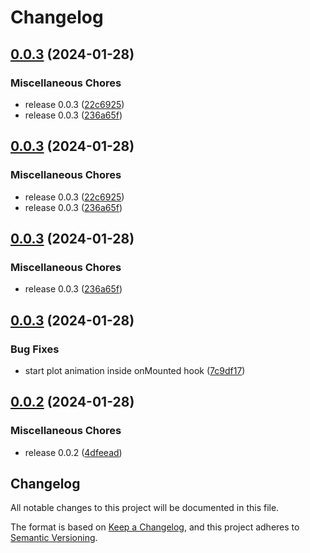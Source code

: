 # Changelog

## [0.0.3](https://github.com/ksassnowski/vueclid/compare/v0.0.3...v0.0.3) (2024-01-28)


### Miscellaneous Chores

* release 0.0.3 ([22c6925](https://github.com/ksassnowski/vueclid/commit/22c692546f91b21484c3e3349436fb0904ac0b4b))
* release 0.0.3 ([236a65f](https://github.com/ksassnowski/vueclid/commit/236a65f0c033d38ecbdab46525cb55cc0acf4a77))

## [0.0.3](https://github.com/ksassnowski/vueclid/compare/v0.0.3...v0.0.3) (2024-01-28)


### Miscellaneous Chores

* release 0.0.3 ([22c6925](https://github.com/ksassnowski/vueclid/commit/22c692546f91b21484c3e3349436fb0904ac0b4b))
* release 0.0.3 ([236a65f](https://github.com/ksassnowski/vueclid/commit/236a65f0c033d38ecbdab46525cb55cc0acf4a77))

## [0.0.3](https://github.com/ksassnowski/vueclid/compare/v0.0.3...v0.0.3) (2024-01-28)


### Miscellaneous Chores

* release 0.0.3 ([236a65f](https://github.com/ksassnowski/vueclid/commit/236a65f0c033d38ecbdab46525cb55cc0acf4a77))

## [0.0.3](https://github.com/ksassnowski/vueclid/compare/v0.0.2...v0.0.3) (2024-01-28)


### Bug Fixes

* start plot animation inside onMounted hook ([7c9df17](https://github.com/ksassnowski/vueclid/commit/7c9df177f502ced86dbf3faa499eddabe02cd34e))

## [0.0.2](https://github.com/ksassnowski/vueclid/compare/0.0.1...v0.0.2) (2024-01-28)


### Miscellaneous Chores

* release 0.0.2 ([4dfeead](https://github.com/ksassnowski/vueclid/commit/4dfeead1bca0e70083e6a137bb1d758bc3a7709c))

## Changelog

All notable changes to this project will be documented in this file.

The format is based on [Keep a Changelog](https://keepachangelog.com/en/1.0.0/),
and this project adheres to [Semantic Versioning](https://semver.org/spec/v2.0.0.html).
